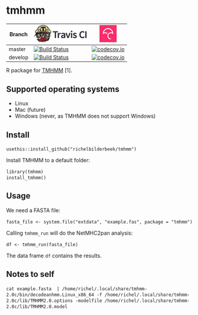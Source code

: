 # tmhmm

Branch|[![Travis CI logo](pics/TravisCI.png)](https://travis-ci.org)|[![Codecov logo](pics/Codecov.png)](https://www.codecov.io)
---|---|---
master|[![Build Status](https://travis-ci.org/richelbilderbeek/tmhmm.svg?branch=master)](https://travis-ci.org/richelbilderbeek/tmhmm)|[![codecov.io](https://codecov.io/github/richelbilderbeek/tmhmm/coverage.svg?branch=master)](https://codecov.io/github/richelbilderbeek/tmhmm/branch/master)
develop|[![Build Status](https://travis-ci.org/richelbilderbeek/tmhmm.svg?branch=develop)](https://travis-ci.org/richelbilderbeek/tmhmm)|[![codecov.io](https://codecov.io/github/richelbilderbeek/tmhmm/coverage.svg?branch=develop)](https://codecov.io/github/richelbilderbeek/tmhmm/branch/develop)

R package for [TMHMM](http://www.cbs.dtu.dk/services/TMHMM/) [1].

## Supported operating systems

 * Linux
 * Mac (future)
 * Windows (never, as TMHMM does not support Windows)

## Install

```
usethis::install_github("richelbilderbeek/tmhmm")
```

Install TMHMM to a default folder:

```
library(tmhmm)
install_tmhmm()
```

## Usage

We need a FASTA file:

```
fasta_file <- system.file("extdata", "example.fas", package = "tmhmm")
```

Calling `tmhmm_run` will do the NetMHC2pan analysis:

```
df <- tmhmm_run(fasta_file)
```

The data frame `df` contains the results.

## Notes to self

```
cat example.fasta  | /home/richel/.local/share/tmhmm-2.0c/bin/decodeanhmm.Linux_x86_64 -f /home/richel/.local/share/tmhmm-2.0c/lib/TMHMM2.0.options -modelfile /home/richel/.local/share/tmhmm-2.0c/lib/TMHMM2.0.model
```